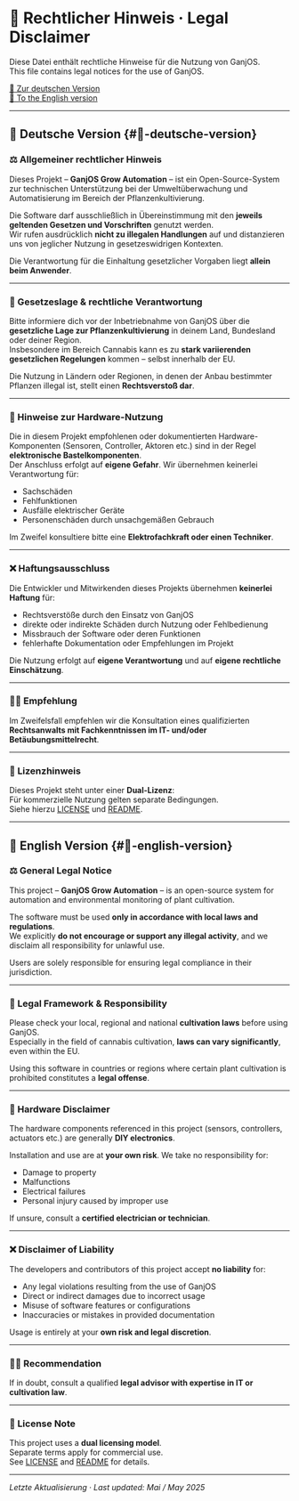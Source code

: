 # 📢 Rechtlicher Hinweis · Legal Disclaimer

Diese Datei enthält rechtliche Hinweise für die Nutzung von GanjOS.  
This file contains legal notices for the use of GanjOS.

[🔽 Zur deutschen Version](#📘-deutsche-version)  
[🔽 To the English version](#📙-english-version)

---

## 📘 Deutsche Version {#📘-deutsche-version}

### ⚖️ Allgemeiner rechtlicher Hinweis

Dieses Projekt – **GanjOS Grow Automation** – ist ein Open-Source-System zur technischen Unterstützung bei der Umweltüberwachung und Automatisierung im Bereich der Pflanzenkultivierung.

Die Software darf ausschließlich in Übereinstimmung mit den **jeweils geltenden Gesetzen und Vorschriften** genutzt werden.  
Wir rufen ausdrücklich **nicht zu illegalen Handlungen** auf und distanzieren uns von jeglicher Nutzung in gesetzeswidrigen Kontexten.

Die Verantwortung für die Einhaltung gesetzlicher Vorgaben liegt **allein beim Anwender**.

---

### 📌 Gesetzeslage & rechtliche Verantwortung

Bitte informiere dich vor der Inbetriebnahme von GanjOS über die **gesetzliche Lage zur Pflanzenkultivierung** in deinem Land, Bundesland oder deiner Region.  
Insbesondere im Bereich Cannabis kann es zu **stark variierenden gesetzlichen Regelungen** kommen – selbst innerhalb der EU.

Die Nutzung in Ländern oder Regionen, in denen der Anbau bestimmter Pflanzen illegal ist, stellt einen **Rechtsverstoß dar**.

---

### 🔧 Hinweise zur Hardware-Nutzung

Die in diesem Projekt empfohlenen oder dokumentierten Hardware-Komponenten (Sensoren, Controller, Aktoren etc.) sind in der Regel **elektronische Bastelkomponenten**.  
Der Anschluss erfolgt auf **eigene Gefahr**. Wir übernehmen keinerlei Verantwortung für:

- Sachschäden
- Fehlfunktionen
- Ausfälle elektrischer Geräte
- Personenschäden durch unsachgemäßen Gebrauch

Im Zweifel konsultiere bitte eine **Elektrofachkraft oder einen Techniker**.

---

### ❌ Haftungsausschluss

Die Entwickler und Mitwirkenden dieses Projekts übernehmen **keinerlei Haftung** für:

- Rechtsverstöße durch den Einsatz von GanjOS
- direkte oder indirekte Schäden durch Nutzung oder Fehlbedienung
- Missbrauch der Software oder deren Funktionen
- fehlerhafte Dokumentation oder Empfehlungen im Projekt

Die Nutzung erfolgt auf **eigene Verantwortung** und auf **eigene rechtliche Einschätzung**.

---

### 🧑‍⚖️ Empfehlung

Im Zweifelsfall empfehlen wir die Konsultation eines qualifizierten **Rechtsanwalts mit Fachkenntnissen im IT- und/oder Betäubungsmittelrecht**.

---

### 📎 Lizenzhinweis

Dieses Projekt steht unter einer **Dual-Lizenz**:  
Für kommerzielle Nutzung gelten separate Bedingungen.  
Siehe hierzu [LICENSE](./LICENSE) und [README](./README.md).

---

## 📙 English Version {#📙-english-version}

### ⚖️ General Legal Notice

This project – **GanjOS Grow Automation** – is an open-source system for automation and environmental monitoring of plant cultivation.

The software must be used **only in accordance with local laws and regulations**.  
We explicitly **do not encourage or support any illegal activity**, and we disclaim all responsibility for unlawful use.

Users are solely responsible for ensuring legal compliance in their jurisdiction.

---

### 📌 Legal Framework & Responsibility

Please check your local, regional and national **cultivation laws** before using GanjOS.  
Especially in the field of cannabis cultivation, **laws can vary significantly**, even within the EU.

Using this software in countries or regions where certain plant cultivation is prohibited constitutes a **legal offense**.

---

### 🔧 Hardware Disclaimer

The hardware components referenced in this project (sensors, controllers, actuators etc.) are generally **DIY electronics**.

Installation and use are at **your own risk**. We take no responsibility for:

- Damage to property
- Malfunctions
- Electrical failures
- Personal injury caused by improper use

If unsure, consult a **certified electrician or technician**.

---

### ❌ Disclaimer of Liability

The developers and contributors of this project accept **no liability** for:

- Any legal violations resulting from the use of GanjOS
- Direct or indirect damages due to incorrect usage
- Misuse of software features or configurations
- Inaccuracies or mistakes in provided documentation

Usage is entirely at your **own risk and legal discretion**.

---

### 🧑‍⚖️ Recommendation

If in doubt, consult a qualified **legal advisor with expertise in IT or cultivation law**.

---

### 📎 License Note

This project uses a **dual licensing model**.  
Separate terms apply for commercial use.  
See [LICENSE](./LICENSE) and [README](./README.md) for details.

---

*Letzte Aktualisierung · Last updated: Mai / May 2025*